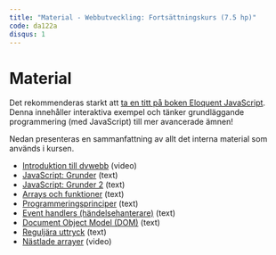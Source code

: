 ```yaml
---
title: "Material - Webbutveckling: Fortsättningskurs (7.5 hp)"
code: da122a
disqus: 1
---
```


# Material

Det rekommenderas starkt att [ta en titt på boken Eloquent JavaScript](http://eloquentjavascript.net/). Denna innehåller interaktiva exempel och tänker grundläggande programmering (med JavaScript) till mer avancerade ämnen!

Nedan presenteras en sammanfattning av allt det interna material som används i kursen.

* [Introduktion till dvwebb](/courses/da122a/material/intro_dvwebb.html) (video)
* [JavaScript: Grunder](/courses/da122a/material/js_grunder.html) (text)
* [JavaScript: Grunder 2](/courses/da122a/material/js_grunder_2.html) (text)
* [Arrays och funktioner](http://dvwebb.mah.se/tsanti/HT2012/DA122A/Material/JS/3.php) (text)
* [Programmeringsprinciper](http://dvwebb.mah.se/tsanti/HT2012/DA122A/Material/JS/4.php) (text)
* [Event handlers (händelsehanterare)](http://webshare.mah.se/tsanti/VT12/DA122A/Material/JS/5.html) (text)
* [Document Object Model (DOM)](http://webshare.mah.se/tsanti/VT12/DA122A/Material/JS/6.html) (text)
* [Reguljära uttryck](/courses/da122a/material/js_regex.html) (text)
* [Nästlade arrayer](/courses/da122a/material/js_nested_arrays.html) (video)

